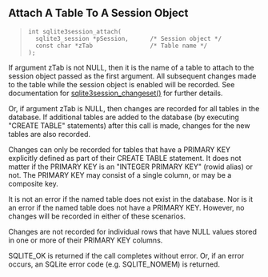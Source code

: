 ## Attach A Table To A Session Object


> ```
> int sqlite3session_attach(
>   sqlite3_session *pSession,      /* Session object */
>   const char *zTab                /* Table name */
> );
> 
> ```


If argument zTab is not NULL, then it is the name of a table to attach
to the session object passed as the first argument. All subsequent changes 
made to the table while the session object is enabled will be recorded. See 
documentation for [sqlite3session\_changeset()](#sqlite3session_changeset) for further details.


Or, if argument zTab is NULL, then changes are recorded for all tables
in the database. If additional tables are added to the database (by 
executing "CREATE TABLE" statements) after this call is made, changes for 
the new tables are also recorded.


Changes can only be recorded for tables that have a PRIMARY KEY explicitly
defined as part of their CREATE TABLE statement. It does not matter if the 
PRIMARY KEY is an "INTEGER PRIMARY KEY" (rowid alias) or not. The PRIMARY
KEY may consist of a single column, or may be a composite key.


It is not an error if the named table does not exist in the database. Nor
is it an error if the named table does not have a PRIMARY KEY. However,
no changes will be recorded in either of these scenarios.


Changes are not recorded for individual rows that have NULL values stored
in one or more of their PRIMARY KEY columns.


SQLITE\_OK is returned if the call completes without error. Or, if an error 
occurs, an SQLite error code (e.g. SQLITE\_NOMEM) is returned.


